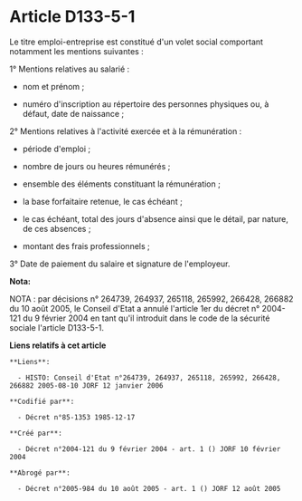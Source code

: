 # Article D133-5-1

Le titre emploi-entreprise est constitué d'un volet social comportant notamment les mentions suivantes :

1° Mentions relatives au salarié :

- nom et prénom ;

- numéro d'inscription au répertoire des personnes physiques ou, à défaut, date de naissance ;

2° Mentions relatives à l'activité exercée et à la rémunération :

- période d'emploi ;

- nombre de jours ou heures rémunérés ;

- ensemble des éléments constituant la rémunération ;

- la base forfaitaire retenue, le cas échéant ;

- le cas échéant, total des jours d'absence ainsi que le détail, par nature, de ces absences ;

- montant des frais professionnels ;

3° Date de paiement du salaire et signature de l'employeur.

**Nota:**

NOTA : par décisions n° 264739, 264937, 265118, 265992, 266428, 266882 du 10 août 2005, le Conseil d'Etat a annulé l'article
1er du décret n° 2004-121 du 9 février 2004 en tant qu'il introduit dans le code de la sécurité sociale l'article D133-5-1.

**Liens relatifs à cet article**

	**Liens**:

	  - HISTO: Conseil d'Etat n°264739, 264937, 265118, 265992, 266428, 266882 2005-08-10 JORF 12 janvier 2006

	**Codifié par**:

	  - Décret n°85-1353 1985-12-17

	**Créé par**:

	  - Décret n°2004-121 du 9 février 2004 - art. 1 () JORF 10 février 2004

	**Abrogé par**:

	  - Décret n°2005-984 du 10 août 2005 - art. 1 () JORF 12 août 2005
